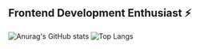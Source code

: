 ## Frontend Development Enthusiast ⚡




<!--
**fadhilzamanNow/fadhilzamanNow** is a ✨ _special_ ✨ repository because its `README.md` (this file) appears on your GitHub profile.

Here are some ideas to get you started:

- 🔭 I’m currently working on ...
- 👯 I’m looking to collaborate on ...
- 🤔 I’m looking for help with ...
- 💬 Ask me about ...
- 📫 How to reach me: ...
- 😄 Pronouns: ...
-  Fun fact: ...
-->

![Anurag's GitHub stats](https://github-readme-stats.vercel.app/api?username=fadhilzamanNow&show_icons=true&theme=dracula)
![Top Langs](https://github-readme-stats.vercel.app/api/top-langs/?username=fadhilzamanNow&langs_count=10)

